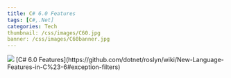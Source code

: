 ```yaml
---
title: C# 6.0 Features
tags: [C#,.Net]
categories: Tech
thumbnail: /css/images/C60.jpg
banner: /css/images/C60banner.jpg
---
```

<img src="/images/C60banner.jpg" class="full-image" />
[C# 6.0 Features](https://github.com/dotnet/roslyn/wiki/New-Language-Features-in-C%23-6#exception-filters)